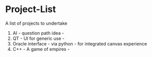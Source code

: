 # Project-List
A list of projects to undertake
1) AI  - question path idea -
2) QT  - UI for generic use -
3) Oracle interface - via python - for integrated canvas experience
4) C++ - A game of empires -
